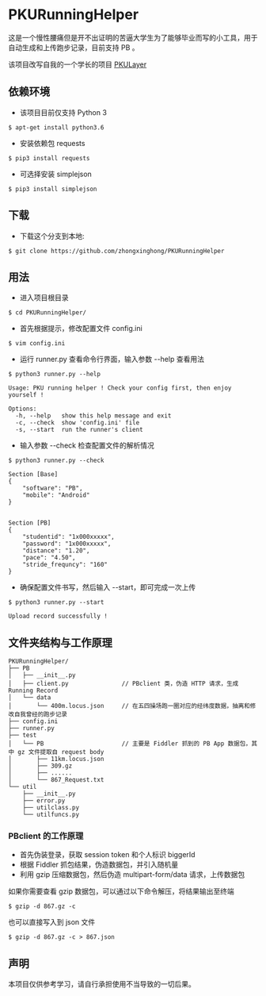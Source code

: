 # PKURunningHelper

这是一个慢性腰痛但是开不出证明的苦逼大学生为了能够毕业而写的小工具，用于自动生成和上传跑步记录，目前支持 PB 。

该项目改写自我的一个学长的项目 [PKULayer](https://github.com/tegusi/PKULayer)


## 依赖环境

+ 该项目目前仅支持 Python 3
```
$ apt-get install python3.6
```

+ 安装依赖包 requests
```
$ pip3 install requests
```

+ 可选择安装 simplejson
```
$ pip3 install simplejson
```

## 下载

+ 下载这个分支到本地:
```
$ git clone https://github.com/zhongxinghong/PKURunningHelper
```

## 用法

+ 进入项目根目录
```
$ cd PKURunningHelper/
```

+ 首先根据提示，修改配置文件 config.ini
```
$ vim config.ini
```

+ 运行 runner.py 查看命令行界面，输入参数 --help 查看用法
```
$ python3 runner.py --help

Usage: PKU running helper ! Check your config first, then enjoy yourself !

Options:
  -h, --help   show this help message and exit
  -c, --check  show 'config.ini' file
  -s, --start  run the runner's client
```

+ 输入参数 --check 检查配置文件的解析情况
```
$ python3 runner.py --check

Section [Base]
{
    "software": "PB",
    "mobile": "Android"
}


Section [PB]
{
    "studentid": "1x000xxxxx",
    "password": "1x000xxxxx",
    "distance": "1.20",
    "pace": "4.50",
    "stride_frequncy": "160"
}
```

+ 确保配置文件书写，然后输入 --start，即可完成一次上传
```
$ python3 runner.py --start

Upload record successfully !
```

## 文件夹结构与工作原理
```
PKURunningHelper/
├── PB
│   ├── __init__.py
│   ├── client.py               // PBclient 类，伪造 HTTP 请求，生成 Running Record
│   └── data
│       └── 400m.locus.json     // 在五四操场跑一圈对应的经纬度数据，抽离和修改自我曾经的跑步记录
├── config.ini
├── runner.py
├── test
│   └── PB                      // 主要是 Fiddler 抓到的 PB App 数据包，其中 gz 文件提取自 request body
│       ├── 11km.locus.json
│       ├── 309.gz
│       ├── ......
│       └── 867_Request.txt
└── util
    ├── __init__.py
    ├── error.py
    ├── utilclass.py
    └── utilfuncs.py
```

### PBclient 的工作原理
+ 首先伪装登录，获取 session token 和个人标识 biggerId
+ 根据 Fiddler 抓包结果，伪造数据包，并引入随机量
+ 利用 gzip 压缩数据包，然后伪造 multipart-form/data 请求，上传数据包

如果你需要查看 gzip 数据包，可以通过以下命令解压，将结果输出至终端
```
$ gzip -d 867.gz -c
```
也可以直接写入到 json 文件
```
$ gzip -d 867.gz -c > 867.json
```

## 声明
本项目仅供参考学习，请自行承担使用不当导致的一切后果。